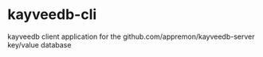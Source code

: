 # kayveedb-cli
kayveedb client application for the github.com/appremon/kayveedb-server key/value database
